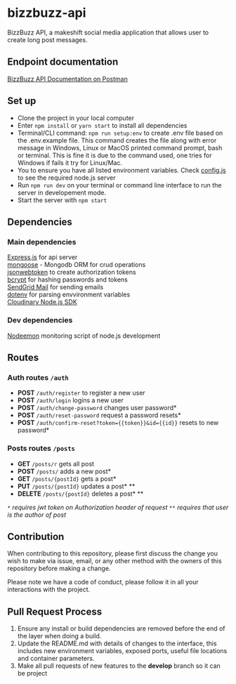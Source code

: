 # bizzbuzz-api

BizzBuzz API, a makeshift social media application that allows user to create long post messages.


## Endpoint documentation
[BizzBuzz API Documentation on Postman](https://www.postman.com/alliemeka/workspace/37658617-666b-427c-a9ce-704252ee4bc8/documentation/9548855-b12289da-108f-4582-83e6-0ba3d2319c04 "BizzBuzz API Documentation")<br>

## Set up
- Clone the project in your local computer
- Enter <code>npm install</code> or <code>yarn start</code> to install all dependencies
- Terminal/CLI command: <code>npm run setup:env</code> to create .env file based on the .env.example file. This command creates the file along with error message in Windows, Linux or MacOS printed command prompt, bash or terminal. This is fine it is due to the command used, one tries for Windows if fails it try for Linux/Mac.
- You to ensure you have all listed environment variables. Check [config.js](/utils/config.js "config.js") to see the required node.js server
- Run <code>npm run dev</code> on your terminal or command line interface to run the server in developement mode. 
- Start the server with <code>npm start</code>


## Dependencies
### Main dependencies
[Express.js](https://expressjs.com "express.js") for api server<br>
[mongoose](https://mongoosejs.com "mongoose") - Mongodb ORM for crud operations<br>
[jsonwebtoken](https://npmjs.com/package/jsonwebtoken "jsonwebtoken") to create authorization tokens<br>
[bcrypt](https://npmjs.com/package/bcrypt "bcrypt") for hashing passwords and tokens<br>
[SendGrid Mail](https://npmjs.com/package/@sendgrid/mail "@sendgrid/mail") for sending emails<br>
[dotenv](https://npmjs.com/package/dotenv "dotenv") for parsing envvironment variables<br>
[Cloudinary Node.js SDK](https://cloudinary.com/node_integration "cloudinary-js-sdk")

### Dev dependencies
[Nodeemon](https://npmjs.com/package/nodemon "nodemon") monitoring script of node.js development

## Routes
### Auth routes <code>/auth</code>
- **POST** <code>/auth/register</code> to register a new user
- **POST** <code>/auth/login</code> logins a new user
- **POST** <code>/auth/change-password</code> changes user password*
- **POST** <code>/auth/reset-password</code> request a password resets*
- **POST** <code>/auth/confirm-reset?token={{token}}&id={{id}}</code> resets to new password*

### Posts routes <code>/posts</code>
- **GET** <code>/posts/r</code> gets all post
- **POST** <code>/posts/</code> adds a new post*
- **GET** <code>/posts/{postId}</code> gets a post*
- **PUT** <code>/posts/{postId}</code> updates a post* **
- **DELETE** <code>/posts/{postId}</code> deletes a post* **

<code>*</code> *requires jwt token on Authorization header of request*
<code>**</code> *requires that user is the author of post*


## Contribution
When contributing to this repository, please first discuss the change you wish to make via issue, email, or any other method with the owners of this repository before making a change. 

Please note we have a code of conduct, please follow it in all your interactions with the project.

## Pull Request Process
1. Ensure any install or build dependencies are removed before the end of the layer when doing a build.
2. Update the README.md with details of changes to the interface, this includes new environment variables, exposed ports, useful file locations and container parameters.
3. Make all pull requests of new features to the **develop** branch so it can be project 